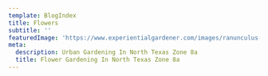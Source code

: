 ```yaml
---
template: BlogIndex
title: Flowers
subtitle: ''
featuredImage: 'https://www.experientialgardener.com/images/ranunculus-mass.jpg'
meta:
  description: Urban Gardening In North Texas Zone 8a 
  title: Flower Gardening In North Texas Zone 8a
---
```

